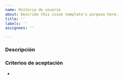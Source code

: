 ```yaml
---
name: Historia de usuario
about: Describe this issue template's purpose here.
title: ''
labels: ''
assignees: ''

---
```


### Descripción

### Criterios de aceptación
-
